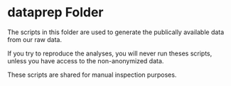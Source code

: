 # dataprep Folder

The scripts in this folder are used to generate the publically available data 
from our raw data. 

If you try to reproduce the analyses, you will never run theses scripts, unless 
you have access to the non-anonymized data.

These scripts are shared for manual inspection purposes.

